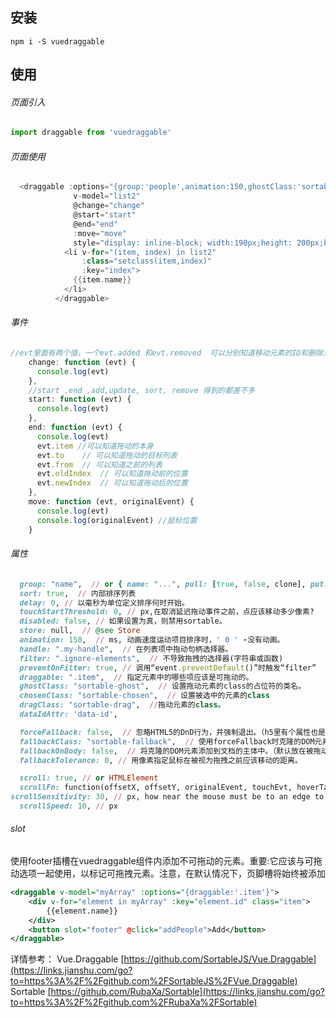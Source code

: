 ## 安装

```undefined
npm i -S vuedraggable
```

## 使用

###### 页面引入

```jsx
import draggable from 'vuedraggable'
```

###### 页面使用

```dart
  <draggable :options="{group:'people',animation:150,ghostClass:'sortable-ghost',chosenClass:'chosenClass',scroll:true,scrollSensitivity:200}"
              v-model="list2"
              @change="change"
              @start="start"
              @end="end"
              :move="move"
              style="display: inline-block; width:190px;height: 200px;background: #eee;overflow: auto">
            <li v-for="(item, index) in list2"
                :class="setclass(item,index)"
                :key="index">
              {{item.name}}
            </li>
          </draggable>
```

###### 事件

```jsx
//evt里面有两个值，一个evt.added 和evt.removed  可以分别知道移动元素的ID和删除元素的ID
    change: function (evt) {
      console.log(evt)
    },
    //start ,end ,add,update, sort, remove 得到的都差不多
    start: function (evt) {
      console.log(evt)
    },
    end: function (evt) {
      console.log(evt)
      evt.item //可以知道拖动的本身
      evt.to    // 可以知道拖动的目标列表
      evt.from  // 可以知道之前的列表
      evt.oldIndex  // 可以知道拖动前的位置
      evt.newIndex  // 可以知道拖动后的位置
    },
    move: function (evt, originalEvent) {
      console.log(evt)
      console.log(originalEvent) //鼠标位置
    }
```

###### 属性

```ruby
  group: "name",  // or { name: "...", pull: [true, false, clone], put: [true, false, array] } name相同的组可以互相拖动
  sort: true,  // 内部排序列表
  delay: 0, // 以毫秒为单位定义排序何时开始。
  touchStartThreshold: 0, // px,在取消延迟拖动事件之前，点应该移动多少像素?
  disabled: false, // 如果设置为真，则禁用sortable。
  store: null,  // @see Store
  animation: 150,  // ms, 动画速度运动项目排序时，' 0 ' -没有动画。
  handle: ".my-handle",  // 在列表项中拖动句柄选择器。
  filter: ".ignore-elements",  // 不导致拖拽的选择器(字符串或函数)
  preventOnFilter: true, // 调用“event.preventDefault()”时触发“filter”
  draggable: ".item",  // 指定元素中的哪些项应该是可拖动的。
  ghostClass: "sortable-ghost",  // 设置拖动元素的class的占位符的类名。
  chosenClass: "sortable-chosen",  // 设置被选中的元素的class
  dragClass: "sortable-drag",  //拖动元素的class。
  dataIdAttr: 'data-id',

  forceFallback: false,  // 忽略HTML5的DnD行为，并强制退出。（h5里有个属性也是拖动，这里是为了去掉H5拖动对这个的影响）
  fallbackClass: "sortable-fallback",  // 使用forceFallback时克隆的DOM元素的类名。
  fallbackOnBody: false,  // 将克隆的DOM元素添加到文档的主体中。（默认放在被拖动元素的同级）
  fallbackTolerance: 0, // 用像素指定鼠标在被视为拖拽之前应该移动的距离。

  scroll: true, // or HTMLElement
  scrollFn: function(offsetX, offsetY, originalEvent, touchEvt, hoverTargetEl) { ... }, // if you have custom scrollbar scrollFn may be used for autoscrolling
scrollSensitivity: 30, // px, how near the mouse must be to an edge to start scrolling.
  scrollSpeed: 10, // px
```

###### slot

使用footer插槽在vuedraggable组件内添加不可拖动的元素。重要:它应该与可拖动选项一起使用，以标记可拖拽元素。注意，在默认情况下，页脚槽将始终被添加

```xml
<draggable v-model="myArray" :options="{draggable:'.item'}">
    <div v-for="element in myArray" :key="element.id" class="item">
        {{element.name}}
    </div>
    <button slot="footer" @click="addPeople">Add</button>
</draggable>
```

详情参考：
 Vue.Draggable   [https://github.com/SortableJS/Vue.Draggable](https://links.jianshu.com/go?to=https%3A%2F%2Fgithub.com%2FSortableJS%2FVue.Draggable)
 Sortable   [https://github.com/RubaXa/Sortable](https://links.jianshu.com/go?to=https%3A%2F%2Fgithub.com%2FRubaXa%2FSortable)


